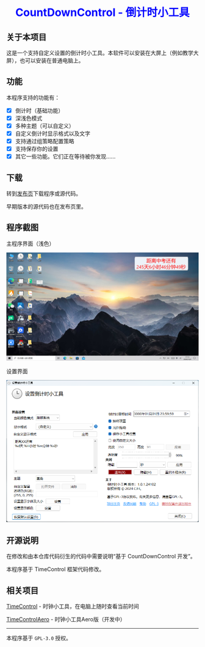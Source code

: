 <h1 align="center" style="color: blue;">
  CountDownControl - 倒计时小工具
</h1>

## 关于本项目

这是一个支持自定义设置的倒计时小工具。本软件可以安装在大屏上（例如教学大屏），也可以安装在普通电脑上。

## 功能

本程序支持的功能有：

- [x] 倒计时（基础功能）
- [x] 深浅色模式
- [x] 多种主题（可以自定义）
- [x] 自定义倒计时显示格式以及文字
- [x] 支持通过组策略配置策略
- [x] 支持保存你的设置
- [x] 其它一些功能。它们正在等待被你发现……

## 下载

转到[发布页](https://github.com/cjhdevact/CountDownControl/releases)下载程序或源代码。

早期版本的源代码也在发布页里。

## 程序截图

主程序界面（浅色）

![主程序界面（浅色）](Assets/MainUI.png)

设置界面

![设置界面](Assets/SettingUI.png)

## 开源说明

在修改和由本仓库代码衍生的代码中需要说明“基于 CountDownControl 开发”。

本程序基于 TimeControl 框架代码修改。

## 相关项目

[TimeControl](https://github.com/cjhdevact/TimeControl) - 时钟小工具，在电脑上随时查看当前时间

[TimeControlAero](https://github.com/cjhdevact/TimeControlAero) - 时钟小工具Aero版（开发中）

------------

本程序基于 `GPL-3.0` 授权。